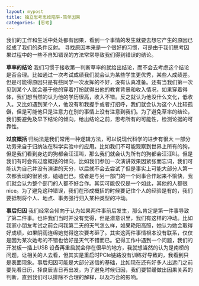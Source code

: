 ```yaml
---
layout: mypost
title: 独立思考思维陷阱-简单因果
categories: [思考]
---
```

我们的工作和生活中处处都有因果，看到一个事情的发生就要去想它产生的原因已经成了我们的条件反射。 寻找原因本来是一个很好的习惯，可是由于我们思考因果过程中的一些不自知错误的方法常常导致我们得到错误的结论。

**草率的结论**
我们习惯于接收第一判断草率的就给出结论，而不会去考虑这个结论是否合理。比如通过一次考试成绩我们就会认为某些学生更优秀，某些人成绩差。但是可能得原因只是有些同学一次发挥的不好，没有认真准备。还有当我们第一次见到某个人就会基于他的穿着打扮就得出他的教育背景和收入情况，如果穿着得体，我们想当然的认为他的学历很高，收入不错。反之就认为他没什么文化，低收入。又比如遇到某个人，他没有和我握手或者打招呼，我们就会认为这个人比较孤僻，但是可能他只是注意力在别的事情上没有注意到我们。为了避免草率的结论，我们要避免及早下结论的倾向，给出结论之前，思考所有的可能性，检测论据的可靠性。

**过度概括**
归纳法是我们常用一种逻辑方法，可以说现代科学的进步有很大 一部分功劳来自于归纳法在科学实验中的应用。比如我们不可能观察到世界上所有的狗，但是我们看到身边的狗都会汪汪叫，那么我们就会认为所有的狗都会汪汪叫。但是我们有时会有过度概括的倾向，比如我们参加一次演讲效果因紧张而忘词，我们可能认为自己并没有演讲的天分，以后就不会去尝试了但是事实上可能大部分人第一次都表现的很紧张，磕磕巴巴。或者是与另一部门的一个同事合作起来不愉快，我们就会认为整个部门的人都不好合作。其实可能仅仅是一个如此，其他的人都很nice。为了避免这种错误，我们在形成概括的时候要记住个人的经验是有的，我们要抵制将个人、地点、事务强行归入某种类型的冲动。

**事后归因**
我们经常会倾向于认为如果两件事前后发生，那么肯定是第一件事导致了第二件事。也许我们当时并没有觉得，但是潜意识里，我们有这样的冲动。比如我家小朋友考试之前会问我第二天的天气怎么样，如果艳阳高照，她认为她会取得好成绩，如果阴雨连绵她觉得这次要考砸了。其实这两件事情根本没有联系，仅仅是因为某次她考的不错也恰好是天气不错而已。记得工作中遇到一个问题，我们的开发板一插上USB 设备再重启就会停在很早的地方，我就想当然的认为是南桥的问题，让相关的人去看，但其实是重启时PCIe链路没有训练好导致的，我看到只是表面现象。事后归因可能是大部分迷信的基础，比如现在还有好多人出远门之前要先看日历，择良辰吉日再出发。为了避免时候归因，我们要暂缓做出因果关系的判断，直到我们可以排除不合理的解释，以及巧合的影响。